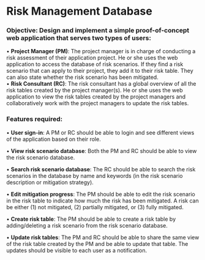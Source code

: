 # Risk Management Database
### Objective: Design and implement a simple proof-of-concept web application that serves two types of users:<br>
•	**Project Manager (PM)**: The project manager is in charge of conducting a risk assessment of their application project. He or she uses the web application to access the database of risk scenarios. If they find a risk scenario that can apply to their project, they add it to their risk table. They can also state whether the risk scenario has been mitigated.<br>
•	**Risk Consultant (RC)**: The risk consultant has a global overview of all the risk tables created by the project manager(s). He or she uses the web application to view the risk tables created by the project managers and collaboratively work with the project managers to update the risk tables.<br>


### Features required:<br>
•	**User sign-in**: A PM or RC should be able to login and see different views of the application based on their role.<br>

•	**View risk scenario database**: Both the PM and RC should be able to view the risk scenario database.<br>

•	**Search risk scenario database**: The RC should be able to search the risk scenarios in the database by name and keywords (in the risk scenario description or mitigation strategy).<br>

•	**Edit mitigation progress**: The PM should be able to edit the risk scenario in the risk table to indicate how much the risk has been mitigated. A risk can be either (1) not mitigated, (2) partially mitigated, or (3) fully mitigated.<br>

•	**Create risk table**: The PM should be able to create a risk table by adding/deleting a risk scenario from the risk scenario database.<br>

•	**Update risk tables**: The PM and RC should be able to share the same view of the risk table created by the PM and be able to update that table. The updates should be visible to each user as a notification.<br>
